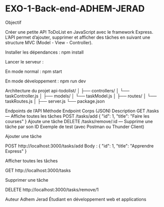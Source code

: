 # EXO-1-Back-end-ADHEM-JERAD
Objectif

Créer une petite API ToDoList en JavaScript avec le framework Express.
L’API permet d’ajouter, supprimer et afficher des tâches en suivant une structure MVC (Model - View - Controller).

Installer les dépendances :
npm install

Lancer le serveur :

En mode normal :
npm start

En mode développement :
npm run dev

Architecture du projet
api-todolist/
│
├── controllers/
│   └── taskController.js
│
├── models/
│   └── taskModel.js
│
├── routes/
│   └── taskRoutes.js
│
├── server.js
└── package.json

Endpoints de l’API
Méthode	Endpoint	Corps (JSON)	Description
GET	/tasks	—	Affiche toutes les tâches
POST	/tasks/add	{ "id": 1, "title": "Faire les courses" }	Ajoute une tâche
DELETE	/tasks/remove/:id	—	Supprime une tâche par son ID
Exemple de test (avec Postman ou Thunder Client)

Ajouter une tâche

POST http://localhost:3000/tasks/add
Body :
{
  "id": 1,
  "title": "Apprendre Express"
}


Afficher toutes les tâches

GET http://localhost:3000/tasks


Supprimer une tâche

DELETE http://localhost:3000/tasks/remove/1

Auteur
Adhem Jerad
Étudiant en développement web et applications

